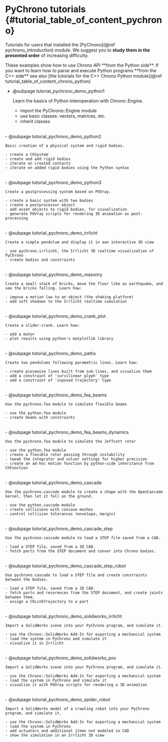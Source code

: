 PyChrono tutorials  {#tutorial_table_of_content_pychrono}
==========================


Tutorials for users that installed the [PyChrono](@ref pychrono_introduction) module.
We suggest you to **study them in the presented order** of increasing difficulty.

<div class="ce-info">
These examples show how to use Chrono API **from the Python side**.
If you want to learn how to parse and execute Python programs
**from the C++ side** see also 
[the tutorials for the C++ Chrono Python module](@ref tutorial_table_of_content_chrono_python)
</div>

-   @subpage tutorial_pychrono_demo_python1

    Learn the basics of Python interoperation with Chrono::Engine.

    - import the PyChrono::Engine module
    - use basic classes: vectors, matrices, etc.
    - inherit classes 

<br>
-   @subpage tutorial_pychrono_demo_python2

    Basic creation of a physical system and rigid bodies.

    - create a ChSystem
    - create and add rigid bodies
    - iterate on created contacts
    - iterate on added rigid bodies using the Python syntax 

<br>
-   @subpage tutorial_pychrono_demo_python3

    Create a postprocessing system based on POVray.

    - create a basic system with two bodies
    - create a postprocessor object
    - add asset objects to rigid bodies, for visualization
    - generate POVray scripts for rendering 3D animation as post-processing

<br>
-   @subpage tutorial_pychrono_demo_irrlicht

    Create a simple pendulum and display it in aan interactive 3D view

    - use pychrono.irrlicht, the Irrlicht 3D realtime visualization of PyChrono
    - create bodies and constraints

<br>
-   @subpage tutorial_pychrono_demo_masonry

    Create a small stack of bricks, move the floor like an earthquake, and see the bricks falling. Learn how:

    - impose a motion law to an object (the shaking platform)
    - add soft shadows to the Irrlicht realtime simulation  

<br>
-   @subpage tutorial_pychrono_demo_crank_plot

    Create a slider-crank. Learn how:

    - add a motor
    - plot results using python's matplotlib library 

<br>
-   @subpage tutorial_pychrono_demo_paths

    Create two pendulums following parametric lines. Learn how:

    - create piecewise lines built from sub-lines, and visualize them
	- add a constraint of 'curvilinear glyph' type
    - add a constraint of 'inposed trajectory' type


<br>
-   @subpage tutorial_pychrono_demo_fea_beams

    Use the pychrono.fea module to simulate flexible beams

    - use the python.fea module
    - create beams with constraints

<br>
-   @subpage tutorial_pychrono_demo_fea_beams_dynamics

    Use the pychrono.fea module to simulate the Jeffcott rotor

    - use the python.fea module
    - create a flexible rotor passing through instability
	- tweak the integrator and solver settings for higher precision
	- create an ad-hoc motion function by python-side inheritance from ChFunction

<br>
-   @subpage tutorial_pychrono_demo_cascade

    Use the pychrono.cascade module to create a shape with the OpenCascade kernel, then let it fall on the ground.

    - use the python.cascade module
    - create collisions with concave meshes
	- control collision tolerances (envelope, margin)

<br>
-   @subpage tutorial_pychrono_demo_cascade_step

    Use the pychrono.cascade module to load a STEP file saved from a CAD.

    - load a STEP file, saved from a 3D CAD.
	- fetch parts from the STEP document and conver into Chrono bodies.

<br>
	-   @subpage tutorial_pychrono_demo_cascade_step_robot

    Use pychrono.cascade to load a STEP file and create constraints between the bodies.

    - load a STEP file, saved from a 3D CAD.
	- fetch parts and recerences from the STEP document, and create joints between them.
	- assign a ChLinkTrajectory to a part

<br>
-   @subpage tutorial_pychrono_demo_solidworks_irrlicht

    Import a SolidWorks scene into your PyChrono program, and simulate it.

    - use the Chrono::SolidWorks Add-In for exporting a mechanical system
    - load the system in PyChrono and simulate it
    - visualize it in Irrlicht

<br>
-   @subpage tutorial_pychrono_demo_solidworks_pov

    Import a SolidWorks scene into your PyChrono program, and simulate it.

    - use the Chrono::SolidWorks Add-In for exporting a mechanical system
    - load the system in PyChrono and simulate it
    - visualize it with POVray scripts for rendering a 3D animation 
	

<br>
-   @subpage tutorial_pychrono_demo_spider_robot

    Import a SolidWorks model of a crawling robot into your PyChrono program, and simulate it.

    - use the Chrono::SolidWorks Add-In for exporting a mechanical system
    - load the system in PyChrono 
	- add actuators and additional items not modeled in CAD
    - show the simulation in an Irrlicht 3D view